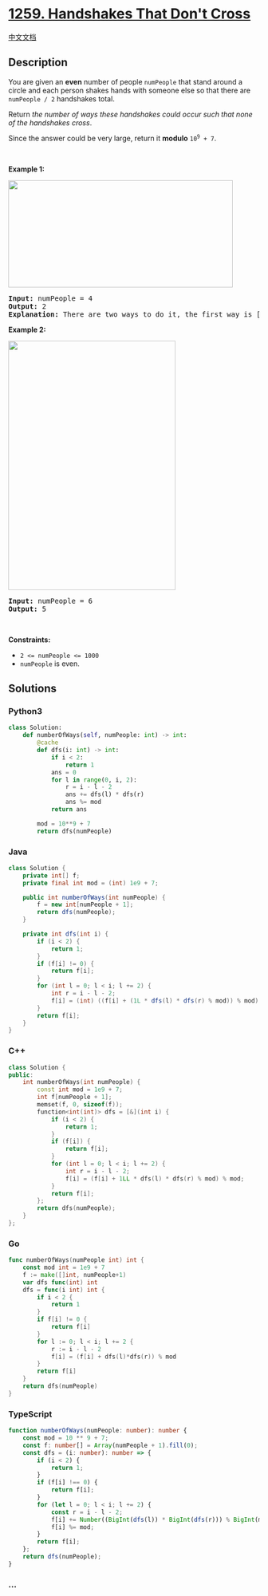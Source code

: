 # [1259. Handshakes That Don't Cross](https://leetcode.com/problems/handshakes-that-dont-cross)

[中文文档](/solution/1200-1299/1259.Handshakes%20That%20Don%27t%20Cross/README.md)

## Description

<p>You are given an <strong>even</strong> number of people <code>numPeople</code> that stand around a circle and each person shakes hands with someone else so that there are <code>numPeople / 2</code> handshakes total.</p>

<p>Return <em>the number of ways these handshakes could occur such that none of the handshakes cross</em>.</p>

<p>Since the answer could be very large, return it <strong>modulo</strong> <code>10<sup>9</sup> + 7</code>.</p>

<p>&nbsp;</p>
<p><strong class="example">Example 1:</strong></p>
<img alt="" src="https://fastly.jsdelivr.net/gh/doocs/leetcode@main/solution/1200-1299/1259.Handshakes%20That%20Don%27t%20Cross/images/5125_example_2.png" style="width: 450px; height: 215px;" />
<pre>
<strong>Input:</strong> numPeople = 4
<strong>Output:</strong> 2
<strong>Explanation:</strong> There are two ways to do it, the first way is [(1,2),(3,4)] and the second one is [(2,3),(4,1)].
</pre>

<p><strong class="example">Example 2:</strong></p>
<img alt="" src="https://fastly.jsdelivr.net/gh/doocs/leetcode@main/solution/1200-1299/1259.Handshakes%20That%20Don%27t%20Cross/images/5125_example_3.png" style="width: 335px; height: 500px;" />
<pre>
<strong>Input:</strong> numPeople = 6
<strong>Output:</strong> 5
</pre>

<p>&nbsp;</p>
<p><strong>Constraints:</strong></p>

<ul>
	<li><code>2 &lt;= numPeople &lt;= 1000</code></li>
	<li><code>numPeople</code> is even.</li>
</ul>

## Solutions

<!-- tabs:start -->

### **Python3**

```python
class Solution:
    def numberOfWays(self, numPeople: int) -> int:
        @cache
        def dfs(i: int) -> int:
            if i < 2:
                return 1
            ans = 0
            for l in range(0, i, 2):
                r = i - l - 2
                ans += dfs(l) * dfs(r)
                ans %= mod
            return ans

        mod = 10**9 + 7
        return dfs(numPeople)
```

### **Java**

```java
class Solution {
    private int[] f;
    private final int mod = (int) 1e9 + 7;

    public int numberOfWays(int numPeople) {
        f = new int[numPeople + 1];
        return dfs(numPeople);
    }

    private int dfs(int i) {
        if (i < 2) {
            return 1;
        }
        if (f[i] != 0) {
            return f[i];
        }
        for (int l = 0; l < i; l += 2) {
            int r = i - l - 2;
            f[i] = (int) ((f[i] + (1L * dfs(l) * dfs(r) % mod)) % mod);
        }
        return f[i];
    }
}
```

### **C++**

```cpp
class Solution {
public:
    int numberOfWays(int numPeople) {
        const int mod = 1e9 + 7;
        int f[numPeople + 1];
        memset(f, 0, sizeof(f));
        function<int(int)> dfs = [&](int i) {
            if (i < 2) {
                return 1;
            }
            if (f[i]) {
                return f[i];
            }
            for (int l = 0; l < i; l += 2) {
                int r = i - l - 2;
                f[i] = (f[i] + 1LL * dfs(l) * dfs(r) % mod) % mod;
            }
            return f[i];
        };
        return dfs(numPeople);
    }
};
```

### **Go**

```go
func numberOfWays(numPeople int) int {
	const mod int = 1e9 + 7
	f := make([]int, numPeople+1)
	var dfs func(int) int
	dfs = func(i int) int {
		if i < 2 {
			return 1
		}
		if f[i] != 0 {
			return f[i]
		}
		for l := 0; l < i; l += 2 {
			r := i - l - 2
			f[i] = (f[i] + dfs(l)*dfs(r)) % mod
		}
		return f[i]
	}
	return dfs(numPeople)
}
```

### **TypeScript**

```ts
function numberOfWays(numPeople: number): number {
    const mod = 10 ** 9 + 7;
    const f: number[] = Array(numPeople + 1).fill(0);
    const dfs = (i: number): number => {
        if (i < 2) {
            return 1;
        }
        if (f[i] !== 0) {
            return f[i];
        }
        for (let l = 0; l < i; l += 2) {
            const r = i - l - 2;
            f[i] += Number((BigInt(dfs(l)) * BigInt(dfs(r))) % BigInt(mod));
            f[i] %= mod;
        }
        return f[i];
    };
    return dfs(numPeople);
}
```

### **...**

```

```

<!-- tabs:end -->
